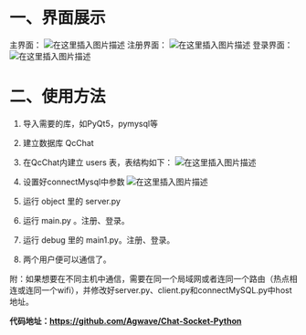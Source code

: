 ﻿# 一、界面展示
主界面：
![在这里插入图片描述](https://img-blog.csdnimg.cn/20191127130811604.png?x-oss-process=image/watermark,type_ZmFuZ3poZW5naGVpdGk,shadow_10,text_aHR0cHM6Ly9ibG9nLmNzZG4ubmV0L3FxXzQxODA1NTEx,size_16,color_FFFFFF,t_70)
注册界面：
![在这里插入图片描述](https://img-blog.csdnimg.cn/2019112713095498.png?x-oss-process=image/watermark,type_ZmFuZ3poZW5naGVpdGk,shadow_10,text_aHR0cHM6Ly9ibG9nLmNzZG4ubmV0L3FxXzQxODA1NTEx,size_16,color_FFFFFF,t_70)
登录界面：
![在这里插入图片描述](https://img-blog.csdnimg.cn/20191127131027466.png?x-oss-process=image/watermark,type_ZmFuZ3poZW5naGVpdGk,shadow_10,text_aHR0cHM6Ly9ibG9nLmNzZG4ubmV0L3FxXzQxODA1NTEx,size_16,color_FFFFFF,t_70)
# 二、使用方法
1. 导入需要的库，如PyQt5，pymysql等
2. 建立数据库 QcChat
3. 在QcChat内建立 users 表，表结构如下：
![在这里插入图片描述](https://img-blog.csdnimg.cn/20191127131403245.png?x-oss-process=image/watermark,type_ZmFuZ3poZW5naGVpdGk,shadow_10,text_aHR0cHM6Ly9ibG9nLmNzZG4ubmV0L3FxXzQxODA1NTEx,size_16,color_FFFFFF,t_70)

4. 设置好connectMysql中参数
![在这里插入图片描述](https://img-blog.csdnimg.cn/20191127133847776.png)
6. 运行 object 里的 server.py
7. 运行 main.py 。注册、登录。
8. 运行 debug 里的 main1.py。注册、登录。
9. 两个用户便可以通信了。

附：如果想要在不同主机中通信，需要在同一个局域网或者连同一个路由（热点相连或连同一个wifi），并修改好server.py、client.py和connectMySQL.py中host地址。 

**代码地址：https://github.com/Agwave/Chat-Socket-Python**
